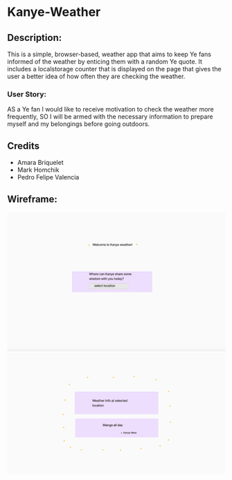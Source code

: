 # Kanye-Weather

## Description:

This is a simple, browser-based, weather app that aims to keep Ye fans informed of the weather by enticing them with a random Ye quote. It includes a localstorage counter that is displayed on the page that gives the user a better idea of how often they are checking the weather. 

### User Story:

AS a Ye fan I would like to receive motivation to check the weather more frequently,
SO I will be armed with the necessary information to prepare myself and my belongings before going outdoors.  

## Credits

- Amara Briquelet
- Mark Homchik
- Pedro Felipe Valencia


## Wireframe:

![Kanye Weather img 1](./assets/images/Kanye%20wirefraame%20pg1.png)
![Kanye Weather img 2](./assets/images/Kanye%20wireframe%20pg2.png)
